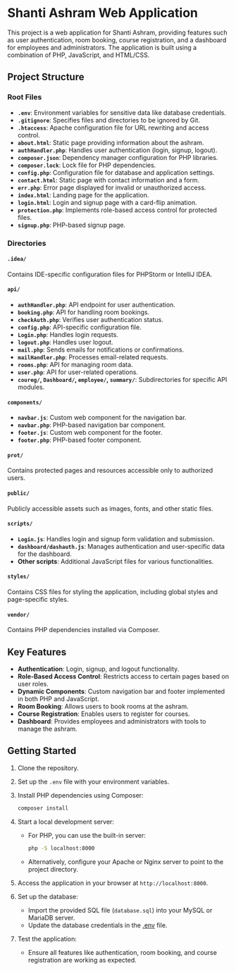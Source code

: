 # Shanti Ashram Web Application

This project is a web application for Shanti Ashram, providing features such as user authentication, room booking, course registration, and a dashboard for employees and administrators. The application is built using a combination of PHP, JavaScript, and HTML/CSS.

## Project Structure

### Root Files
- **`.env`**: Environment variables for sensitive data like database credentials.
- **`.gitignore`**: Specifies files and directories to be ignored by Git.
- **`.htaccess`**: Apache configuration file for URL rewriting and access control.
- **`about.html`**: Static page providing information about the ashram.
- **`authHandler.php`**: Handles user authentication (login, signup, logout).
- **`composer.json`**: Dependency manager configuration for PHP libraries.
- **`composer.lock`**: Lock file for PHP dependencies.
- **`config.php`**: Configuration file for database and application settings.
- **`contact.html`**: Static page with contact information and a form.
- **`err.php`**: Error page displayed for invalid or unauthorized access.
- **`index.html`**: Landing page for the application.
- **`login.html`**: Login and signup page with a card-flip animation.
- **`protection.php`**: Implements role-based access control for protected files.
- **`signup.php`**: PHP-based signup page.

### Directories
#### `.idea/`
Contains IDE-specific configuration files for PHPStorm or IntelliJ IDEA.

#### `api/`
- **`authHandler.php`**: API endpoint for user authentication.
- **`booking.php`**: API for handling room bookings.
- **`checkAuth.php`**: Verifies user authentication status.
- **`config.php`**: API-specific configuration file.
- **`Login.php`**: Handles login requests.
- **`logout.php`**: Handles user logout.
- **`mail.php`**: Sends emails for notifications or confirmations.
- **`mailHandler.php`**: Processes email-related requests.
- **`rooms.php`**: API for managing room data.
- **`user.php`**: API for user-related operations.
- **`coureg/`, `Dashboard/`, `employee/`, `summary/`**: Subdirectories for specific API modules.

#### `components/`
- **`navbar.js`**: Custom web component for the navigation bar.
- **`navbar.php`**: PHP-based navigation bar component.
- **`footer.js`**: Custom web component for the footer.
- **`footer.php`**: PHP-based footer component.

#### `prot/`
Contains protected pages and resources accessible only to authorized users.

#### `public/`
Publicly accessible assets such as images, fonts, and other static files.

#### `scripts/`
- **`Login.js`**: Handles login and signup form validation and submission.
- **`dashboard/dashauth.js`**: Manages authentication and user-specific data for the dashboard.
- **Other scripts**: Additional JavaScript files for various functionalities.

#### `styles/`
Contains CSS files for styling the application, including global styles and page-specific styles.

#### `vendor/`
Contains PHP dependencies installed via Composer.

## Key Features
- **Authentication**: Login, signup, and logout functionality.
- **Role-Based Access Control**: Restricts access to certain pages based on user roles.
- **Dynamic Components**: Custom navigation bar and footer implemented in both PHP and JavaScript.
- **Room Booking**: Allows users to book rooms at the ashram.
- **Course Registration**: Enables users to register for courses.
- **Dashboard**: Provides employees and administrators with tools to manage the ashram.

## Getting Started
1. Clone the repository.
2. Set up the `.env` file with your environment variables.
3. Install PHP dependencies using Composer:
   ```bash
   composer install
   ```
4. Start a local development server:
   - For PHP, you can use the built-in server:
     ```bash
     php -S localhost:8000
     ```
   - Alternatively, configure your Apache or Nginx server to point to the project directory.

5. Access the application in your browser at `http://localhost:8000`.

6. Set up the database:
   - Import the provided SQL file (`database.sql`) into your MySQL or MariaDB server.
   - Update the database credentials in the [.env](http://_vscodecontentref_/0) file.

7. Test the application:
   - Ensure all features like authentication, room booking, and course registration are working as expected.
